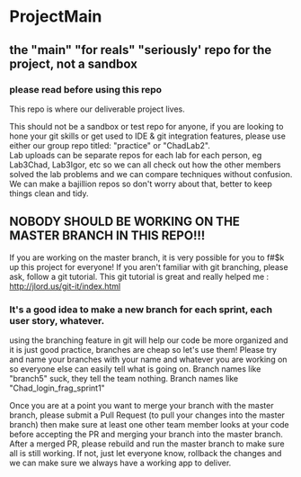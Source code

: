# ProjectMain
## the "main" "for reals" "seriously' repo for the project, not a sandbox
### please read before using this repo

This repo is where our deliverable project lives.  

This should not be a sandbox or test repo for anyone, if you are looking to hone your git skills or get used to IDE & git integration features, please use either our group repo titled: "practice" or "ChadLab2".  
Lab uploads can be separate repos for each lab for each person, eg Lab3Chad, Lab3Igor, etc so we can all check out how the other members solved the lab problems and we can compare techniques without confusion.  We can make a bajillion repos so don't worry about that, better to keep things clean and tidy.

## NOBODY SHOULD BE WORKING ON THE MASTER BRANCH IN THIS REPO!!!

If you are working on the master branch, it is very possible for you to f#$k up this project for everyone!
If you aren't familiar with git branching, please ask, follow a git tutorial.
This git tutorial is great and really helped me : http://jlord.us/git-it/index.html

### It's a good idea to make a new branch for each sprint, each user story, whatever.

using the branching feature in git will help our code be more organized and it is just good practice, branches are cheap so let's use them!  Please try and name your branches with your name and whatever you are working on so everyone else can easily tell what is going on.  Branch names like "branch5" suck, they tell the team nothing.  Branch names like "Chad_login_frag_sprint1" 

Once you are at a point you want to merge your branch with the master branch, please submit a Pull Request (to pull your changes into the master branch) then make sure at least one other team member looks at your code before accepting the PR and merging your branch into the master branch.  After a merged PR, please rebuild and run the master branch to make sure all is still working.  If not, just let everyone know, rollback the changes and we can make sure we always have a working app to deliver.


